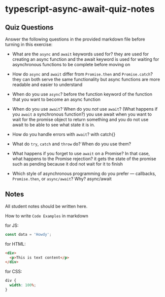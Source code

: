 # typescript-async-await-quiz-notes

## Quiz Questions

Answer the following questions in the provided markdown file before turning in this exercise:

- What are the `async` and `await` keywords used for?
  they are used for creating an async function and the await keyword is used for waiting for asynchronous functions to be complete before moving on
- How do `async` and `await` differ from `Promise.then` and `Promise.catch`?
  they can both serve the same functionality but async functions are more readable and easier to understand
- When do you use `async`?
  before the function keyword of the function that you want to become an async function
- When do you use `await`? When do you _not_ use `await`? (What happens if you `await` a synchronous function?)
  you use await when you want to wait for the promise object to return something and you do not use await to be able to see what state it is in.
- How do you handle errors with `await`?
  with catch{}
- What do `try`, `catch` and `throw` do? When do you use them?

- What happens if you forget to use `await` on a Promise? In that case, what happens to the Promise rejection?
  it gets the state of the promise such as pending because it dod not wait for it to finish
- Which style of asynchronous programming do you prefer — callbacks, `Promise.then`, or `async/await`? Why?
  async/await

## Notes

All student notes should be written here.

How to write `Code Examples` in markdown

for JS:

```javascript
const data = 'Howdy';
```

for HTML:

```html
<div>
  <p>This is text content</p>
</div>
```

for CSS:

```css
div {
  width: 100%;
}
```
